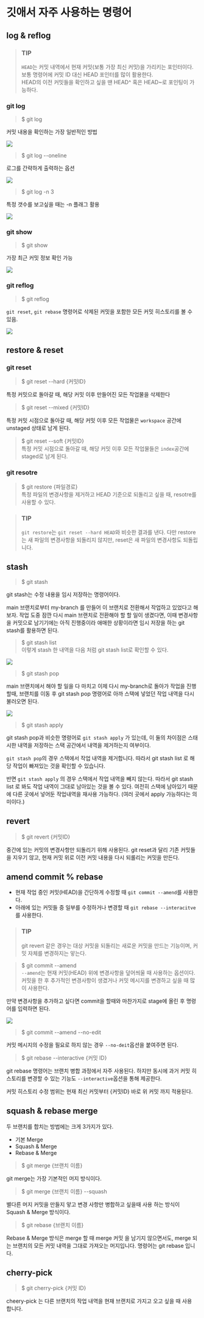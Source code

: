 # 깃애서 자주 사용하는 명령어

## log & reflog


> ### TIP  
>`HEAD`는 커밋 내역에서 현재 커밋(보통 가장 최신 커밋)을 가리키는 포인터이다.  보통 명령어에 커밋 ID 대신 HEAD 포인터를 많이 활용한다.  
HEAD의 이전 커밋들을 확인하고 싶을 땐 HEAD^ 혹은 HEAD~로 포인팅이 가능하다.  

### git log 

> $ git log 

커밋 내용을 확인하는 가장 일반적인 방법

![](images/git_1.png)

> $ git log --oneline

로그를 간략하게 출력하는 옵션

![](images/git_2.png)

> $ git log -n 3  

특정 갯수를 보고싶을 때는 -n 플래그 활용  

![](images/git_3.png)


### git show

> $ git show  

가장 최근 커밋 정보 확인 가능  

![](images/git_4.png)

### git reflog  

> $ git reflog  

`git reset`, `git rebase` 명령어로 삭제된 커밋을 포함한 모든 커밋 히스토리를 볼 수 있음.   

![](images/git_5.png)


## restore & reset  

### git reset

> $ git reset --hard {커밋ID}  

특정 커밋으로 돌아갈 때, 해당 커밋 이후 만들어진 모든 작업물을 삭제한다  

> $ git reset --mixed {커밋ID}   

특정 커밋 시점으로 돌아갈 때, 해당 커밋 이후 모든 작업물은 `workspace` 공간에 unstaged 상태로 남게 된다.  

> $ git reset --soft {커밋ID}  
특정 커밋 시점으로 돌아갈 때, 해당 커밋 이후 모든 작업물들은 `index`공간에 staged로 남게 된다.  

### git resotre

> $ git restore {파일경로}  
특정 파일의 변경사항을 제거하고 HEAD 기준으로 되돌리고 싶을 때, resotre를 사용할 수 있다.   

>### TIP
> `git restore`는 `git reset --hard HEAD`와 비슷한 결과를 낸다.
다만 restore는 새 파일의 변경사항을 되돌리지 않지만, reset은 새 파일의 변경사항도 되돌립니다.


## stash

> $ git stash  

git stash는 수정 내용을 임시 저장하는 명령어이다.  


main 브랜치로부터 my-branch 를 만들어 이 브랜치로 전환해서 작업하고 있었다고 해보자. 작업 도중 잠깐 다시 main 브랜치로 전환해야 할 할 일이 생겼다면,
이때 변경사항을 커밋으로 남기기에는 아직 진행중이라 애매한 상황이라면 임시 저장을 하는 git stash를 활용하면 된다.  

> $ git stash list  
이렇게 stash 한 내역을 다음 처럼 git stash list로 확인할 수 있다.  

![](images/git_6.png)

> $ git stash  pop

main 브랜치에서 해야 할 일을 다 마치고 이제 다시 my-branch로 돌아가 작업을 진행할때, 브랜치를 이동 후 git stash pop 명령어로 아까 스택에 넣었던 작업 내역을 다시 불러오면 된다.  

![](images/git_7.png)

> $ git stash  apply    


git stash pop과 비슷한 명령어로 `git stash apply` 가 있는데, 이 둘의 차이점은 스태시한 내역을 저장하는 스택 공간에서 내역을 제거하는지 여부이다.  

`git stash pop`의 경우 스택에서 작업 내역을 제거합니다. 따라서 git stash list 로 해당 작업이 빠져있는 것을 확인할 수 있습니다.

반면 `git stash apply` 의 경우 스택에서 작업 내역을 빼지 않는다. 따라서 git stash list 로 봐도 작업 내역이 그대로 남아있는 것을 볼 수 있다. 여전히 스택에 남아있기 때문에 다른 곳에서 넣어둔 작업내역을 재사용 가능하다. (여러 곳에서 apply 가능하다는 의미이다.)

## revert

> $ git revert {커밋ID}  

중간에 있는 커밋의 변경사항만 되돌리기 위해 사용된다. git reset과 달리 기존 커밋들을 지우기 않고, 현재 커밋 위로 이전 커밋 내용을 다시 되롤리는 커밋을 만든다.  


## amend commit % rebase   

- 현재 작업 중인 커밋(HEAD)을 간단하게 수정할 때 `git commit --amend`를 사용한다.  
- 아래에 있는 커밋들 중 일부를 수정하거나 변경할 때 `git rebase --interacitve`를 사용한다.  

>### TIP  
> git revert 같은 경우는 대상 커밋을 되돌리는 새로운 커밋을 만드는 기능이며, 커밋 자체를 변경하지는 앟는다.  


> $ git commit --amend  
`--amend`는 현재 커밋(HEAD) 위에 변경사항을 덮어씌울 때 사용하는 옵션이다.   
커밋을 한 후 추가적인 변경사항이 생겼거나 커밋 메시지를 변경하고 싶을 때 많이 사용한다.  

만약 변경사항을 추가하고 싶다면 commit을 할때와 마찬가지로 stage에 올린 후 명령어를 입력하면 된다.  


![](git_8.png)

> $ git commit --amend --no-edit    

커밋 메시지의 수정을 필요로 하지 않는 경우 `--no-deit`옵션을 붙여주면 된다.  

> $ git rebase --interactive {커밋 ID}    

git rebase 명령어는 브랜치 병합 과정에서 자주 사용된다.  하지만 동시에 과거 커밋 히스토리를 변경할 수 있는 기능도 `--interactive`옵션을 통해 제공한다.  

커밋 히스토리 수정 범위는 현재 최신 커밋부터 {커밋ID} 바로 위 커밋 까지 적용된다.  

## squash & rebase merge 

두 브랜치를 합치는 방법에는 크게 3가지가 있다.  

- 기본 Merge
- Squash & Merge
- Rebase & Merge  

> $ git merge {브랜치 이름}  

git merge는 가장 기본적인 머지 방식이다.  

> $ git merge {브랜치 이름} --squash   

별다른 머지 커밋을 만들지 앟고 변경 사항만 병합하고 싶을때 사용 하는 방식이 Squash & Merge 방식이다.  


> $ git rebase {브랜치 이름}    

Rebase & Merge 방식은 merge 할 때 merge 커밋 을 남기지 않으면서도, merge 되는 브랜치의 모든 커밋 내역을 그대로 가져오는 머지입니다. 명령어는 git rebase 입니다.

## cherry-pick  

> $ git cherry-pick {커밋 ID}  

cheery-pick 는 다른 브랜치의 작업 내역을 현재 브랜치로 가지고 오고 싶을 때 사용 합니다.  